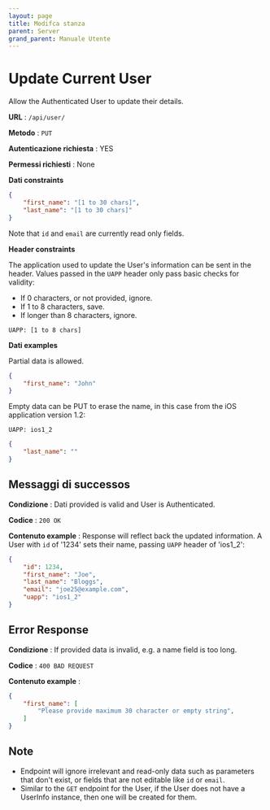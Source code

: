 ```yaml
---
layout: page
title: Modifca stanza
parent: Server
grand_parent: Manuale Utente
---
```

# Update Current User

Allow the Authenticated User to update their details.

**URL** : `/api/user/`

**Metodo** : `PUT`

**Autenticazione richiesta** : YES

**Permessi richiesti** : None

**Dati constraints**

```json
{
    "first_name": "[1 to 30 chars]",
    "last_name": "[1 to 30 chars]"
}
```

Note that `id` and `email` are currently read only fields.

**Header constraints**

The application used to update the User's information can be sent in the
header. Values passed in the `UAPP` header only pass basic checks for validity:

- If 0 characters, or not provided, ignore.
- If 1 to 8 characters, save.
- If longer than 8 characters, ignore.

```
UAPP: [1 to 8 chars]
```

**Dati examples**

Partial data is allowed.

```json
{
    "first_name": "John"
}
```

Empty data can be PUT to erase the name, in this case from the iOS application
version 1.2:

```
UAPP: ios1_2
```

```json
{
    "last_name": ""
}
```

## Messaggi di successos

**Condizione** : Dati provided is valid and User is Authenticated.

**Codice** : `200 OK`

**Contenuto example** : Response will reflect back the updated information. A
User with `id` of '1234' sets their name, passing `UAPP` header of 'ios1_2':

```json
{
    "id": 1234,
    "first_name": "Joe",
    "last_name": "Bloggs",
    "email": "joe25@example.com",
    "uapp": "ios1_2"
}
```

## Error Response

**Condizione** : If provided data is invalid, e.g. a name field is too long.

**Codice** : `400 BAD REQUEST`

**Contenuto example** :

```json
{
    "first_name": [
        "Please provide maximum 30 character or empty string",
    ]
}
```

## Note

* Endpoint will ignore irrelevant and read-only data such as parameters that
  don't exist, or fields that are not editable like `id` or `email`.
* Similar to the `GET` endpoint for the User, if the User does not have a
  UserInfo instance, then one will be created for them.
